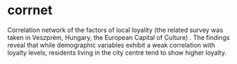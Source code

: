 # corrnet
Correlation network of the factors of local loyality  (the related survey was taken in Veszprém, Hungary, the European Capital of Culture) . The findings reveal that while demographic variables exhibit a weak correlation with loyalty levels, residents living in the city centre tend to show higher loyalty.
